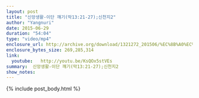 ```yaml
---
layout: post
title: "신앙생활-이단 꺠기(막13:21-27);신천지2"
author: "Yangnuri"
date: 2015-06-29
duration: "54:04"
type: "video/mp4"
enclosure_url: http://archive.org/download/1321272_201506/%EC%8B%A0%EC%95%99%EC%83%9D%ED%99%9C-%EC%9D%B4%EB%8B%A8%20%EA%BA%A0%EA%B8%B0(%EB%A7%8913;21-27);%EC%8B%A0%EC%B2%9C%EC%A7%802.mp4
enclosure_bytes_size: 269,285,314 
link:
  youtube:   http://youtu.be/KsQOx5stVEs
summary:  신앙생활-이단 꺠기(막13:21-27);신천지2
show_notes:
---
```


{% include post_body.html %}
